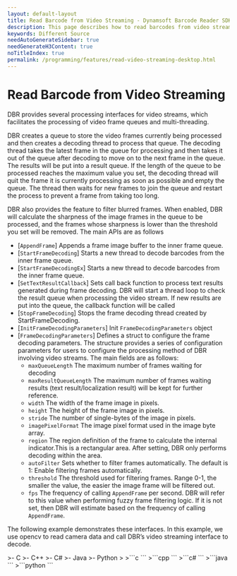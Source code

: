 ```yaml
---
layout: default-layout
title: Read Barcode from Video Streaming - Dynamsoft Barcode Reader SDK
description: This page describes how to read barcodes from video streaming in Dynamsoft Barcode Reader SDK.
keywords: Different Source
needAutoGenerateSidebar: true
needGenerateH3Content: true
noTitleIndex: true
permalink: /programming/features/read-video-streaming-desktop.html
---
```


# Read Barcode from Video Streaming

DBR provides several processing interfaces for video streams, which facilitates the processing of video frame queues and multi-threading.

DBR creates a queue to store the video frames currently being processed and then creates a decoding thread to process that queue. The decoding thread takes the latest frame in the queue for processing and then takes it out of the queue after decoding to move on to the next frame in the queue. The results will be put into a result queue. If the length of the queue to be processed reaches the maximum value you set, the decoding thread will quit the frame it is currently processing as soon as possible and empty the queue. The thread then waits for new frames to join the queue and restart the process to prevent a frame from taking too long.

DBR also provides the feature to filter blurred frames. When enabled, DBR will calculate the sharpness of the image frames in the queue to be processed, and the frames whose sharpness is lower than the threshold you set will be removed. The main APIs are as follows

- [`AppendFrame`]
  Appends a frame image buffer to the inner frame queue.
- [`StartFrameDecoding`]
  Starts a new thread to decode barcodes from the inner frame queue.
- [`StartFrameDecodingEx`]
  Starts a new thread to decode barcodes from the inner frame queue.
- [`SetTextResultCallback`]
  Sets call back function to process text results generated during frame decoding. DBR will start a thread loop to check the result queue when processing the video stream. If new results are put into the queue, the callback function will be called
- [`StopFrameDecoding`]
  Stops the frame decoding thread created by StartFrameDecoding.
- [`InitFrameDecodingParameters`]
  Init `FrameDecodingParameters` object
- [`FrameDecodingParameters`]
  Defines a struct to configure the frame decoding parameters. The structure provides a series of configuration parameters for users to configure the processing method of DBR involving video streams. The main fields are as follows:
  - `maxQueueLength`
    The maximum number of frames waiting for decoding
  - `maxResultQueueLength`
    The maximum number of frames waiting results (text result/localization result) will be kept for further reference.
  - `width`
    The width of the frame image in pixels.
  - `height`
    The height of the frame image in pixels.
  - `stride`
    The number of single-bytes of the image in pixels.
  - `imagePixelFormat`
    The image pixel format used in the image byte array.
  - `region`
    The region definition of the frame to calculate the internal indicator.This is a rectangular area. After setting, DBR only performs decoding within the area.
  - `autoFilter`
    Sets whether to filter frames automatically. The default is 1: Enable filtering frames automatically.
  - `threshold`
    The threshold used for filtering frames. Range 0-1, the smaller the value, the easier the image frame will be filtered out.
  - `fps`
    The frequency of calling `AppendFrame` per second. DBR will refer to this value when performing fuzzy frame filtering logic. If it is not set, then DBR will estimate based on the frequency of calling `AppendFrame`.

The following example demonstrates these interfaces. In this example, we use opencv to read camera data and call DBR’s video streaming interface to decode.

<div class="sample-code-prefix template2"></div>
   >- C
   >- C++
   >- C#
   >- Java
   >- Python
   >
>```c
```
>```cpp
```
>```c#
```
>```java
```
>```python
```
